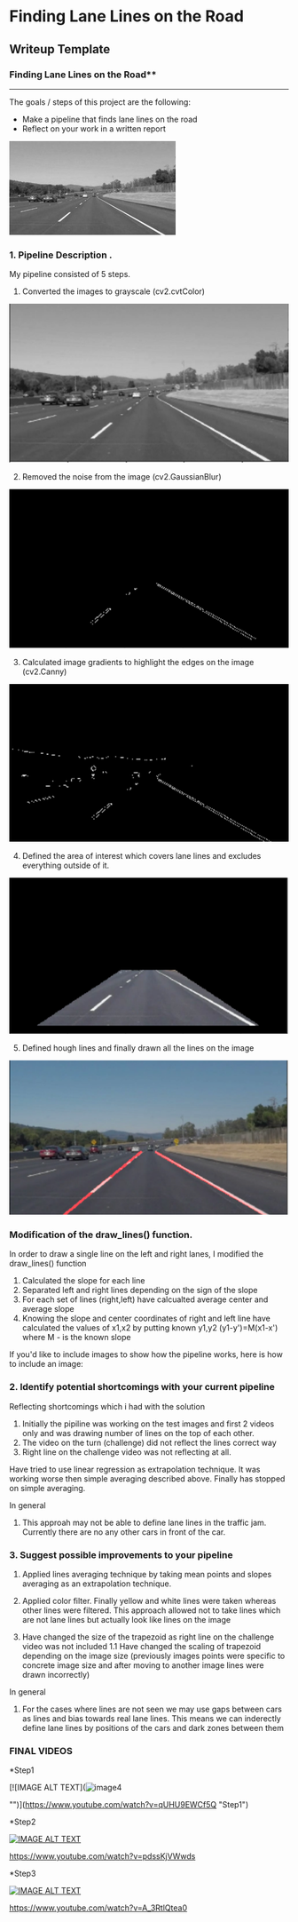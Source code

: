 # **Finding Lane Lines on the Road** 

## Writeup Template

### Finding Lane Lines on the Road**

---



The goals / steps of this project are the following:
* Make a pipeline that finds lane lines on the road
* Reflect on your work in a written report




![image1](./examples/grayscale.jpg "Grayscale")


### 1. Pipeline Description . 

My pipeline consisted of 5 steps. 

1. Converted the images to grayscale (cv2.cvtColor)


![image1](https://github.com/nygilmanov/selfdrivingcarengineer/blob/main/CarND-LaneLines-P1/flow%20/1gray.png)


2. Removed the noise from the image (cv2.GaussianBlur)

![image2](https://github.com/nygilmanov/selfdrivingcarengineer/blob/main/CarND-LaneLines-P1/flow%20/2blur.png)

3. Calculated image gradients to highlight the edges on the image (cv2.Canny)


![image3](https://github.com/nygilmanov/selfdrivingcarengineer/blob/main/CarND-LaneLines-P1/flow%20/3edges.png)


4. Defined the area of interest which covers lane lines and excludes everything outside of it.


![image4](https://github.com/nygilmanov/selfdrivingcarengineer/blob/main/CarND-LaneLines-P1/flow%20/4region.png)



5. Defined hough lines and finally drawn all the lines on the image


![image5](https://github.com/nygilmanov/selfdrivingcarengineer/blob/main/CarND-LaneLines-P1/flow%20/5final.png)




### Modification of the draw_lines() function.

In order to draw a single line on the left and right lanes, I modified the draw_lines() function 

1. Calculated the slope for each line
2. Separated left and right lines depending on the sign of the slope
3. For each set of lines (right,left) have calcualted average center and average slope
4. Knowing the slope and center coordinates of right and left line have calculated the values of x1,x2 by putting known y1,y2 
    (y1-y')=M(x1-x') where M - is the known slope


If you'd like to include images to show how the pipeline works, here is how to include an image: 


### 2. Identify potential shortcomings with your current pipeline

Reflecting shortcomings which i had with the solution
 
1. Initially the pipiline was working on the test images and first 2 videos only 
   and was drawing number of lines on the top of each other.
2. The video on the turn (challenge) did not reflect the lines correct way
3. Right line on the challenge video was not reflecting at all.

Have tried to use linear regression as extrapolation technique. It was working worse then simple averaging described above.
Finally has stopped on simple averaging.


In general
1. This approah may not be able to define lane lines in the traffic jam. Currently there are no any other cars in front of the car.


 
### 3. Suggest possible improvements to your pipeline

1. Applied lines averaging technique by taking mean points and slopes averaging  as an extrapolation technique.
2. Applied color filter. Finally yellow and white lines were taken whereas other lines were filtered. 
   This approach allowed not to take lines  which are not lane lines but actually look like lines on the image
   
3. Have changed the size of the trapezoid as right line on the challenge video was not included
   1.1 Have changed the scaling of trapezoid depending on the image size (previously images points were specific to concrete image size and after moving to another image lines were drawn incorrectly)
   
In general
1. For the cases where lines are not seen we may use gaps between cars as lines and bias towards real lane lines.
   This means we can inderectly define lane lines by positions of the cars and dark zones between them 




### FINAL VIDEOS

*Step1


[![IMAGE ALT TEXT](![image4](https://github.com/nygilmanov/selfdrivingcarengineer/blob/main/CarND-LaneLines-P1/flow%20/Part1.png)

 "")](https://www.youtube.com/watch?v=qUHU9EWCf5Q "Step1")


*Step2

[![IMAGE ALT TEXT](http://img.youtube.com/vi/YOUTUBE_VIDEO_ID_HERE/0.jpg)](https://www.youtube.com/watch?v=pdssKjVWwds "Step2")


https://www.youtube.com/watch?v=pdssKjVWwds


*Step3

[![IMAGE ALT TEXT](http://img.youtube.com/vi/YOUTUBE_VIDEO_ID_HERE/0.jpg)](https://www.youtube.com/watch?v=A_3RtlQtea0 "Step3")


https://www.youtube.com/watch?v=A_3RtlQtea0




   
    


